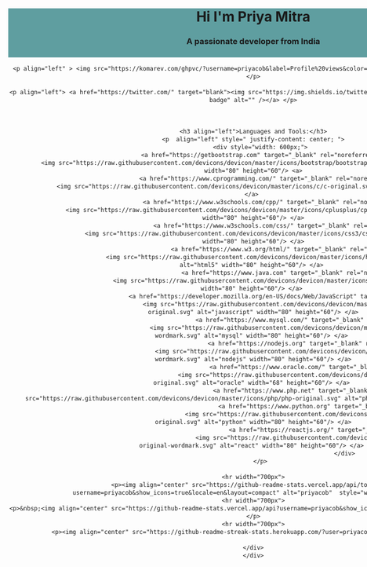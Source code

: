 <div  align="right">
    <div align="center" style="height: 1500px; width: 1000px;  border:2px black; " >
        <div style="background-color: cadetblue; height: 100px;">
         <h1 align="center">Hi I'm Priya Mitra</h1>
        <h3 align="center">A passionate developer from India</h3>
    </div>

    <p align="left" > <img src="https://komarev.com/ghpvc/?username=priyacob&label=Profile%20views&color=0e75b6&style=flat" alt="priyacob" /> </p>
    
    <p align="left"> <a href="https://twitter.com/" target="blank"><img src="https://img.shields.io/twitter/follow/?logo=twitter&style=for-the-badge" alt="" /></a> </p>
   
    

    <h3 align="left">Languages and Tools:</h3>
    <p  align="left" style=" justify-content: center; ">
        <div style="width: 600px;">
         <a href="https://getbootstrap.com" target="_blank" rel="noreferrer"> 
            <img src="https://raw.githubusercontent.com/devicons/devicon/master/icons/bootstrap/bootstrap-plain-wordmark.svg" alt="bootstrap" width="80" height="60"/> <a>
             <a href="https://www.cprogramming.com/" target="_blank" rel="noreferrer"> 
                <img src="https://raw.githubusercontent.com/devicons/devicon/master/icons/c/c-original.svg" alt="c" width="80" height="60"/> </a> 
                <a href="https://www.w3schools.com/cpp/" target="_blank" rel="noreferrer"> 
                    <img src="https://raw.githubusercontent.com/devicons/devicon/master/icons/cplusplus/cplusplus-original.svg" alt="cplusplus" width="80" height="60"/> </a>
                     <a href="https://www.w3schools.com/css/" target="_blank" rel="noreferrer">
                         <img src="https://raw.githubusercontent.com/devicons/devicon/master/icons/css3/css3-original-wordmark.svg" alt="css3" width="80" height="60"/> </a>
                          <a href="https://www.w3.org/html/" target="_blank" rel="noreferrer"> 
                            <img src="https://raw.githubusercontent.com/devicons/devicon/master/icons/html5/html5-original-wordmark.svg" alt="html5" width="80" height="60"/> </a> 
                            <a href="https://www.java.com" target="_blank" rel="noreferrer"> 
                                <img src="https://raw.githubusercontent.com/devicons/devicon/master/icons/java/java-original.svg" alt="java" width="80" height="60"/> </a> 
                                <a href="https://developer.mozilla.org/en-US/docs/Web/JavaScript" target="_blank" rel="noreferrer">
                                     <img src="https://raw.githubusercontent.com/devicons/devicon/master/icons/javascript/javascript-original.svg" alt="javascript" width="80" height="60"/> </a>
                                      <a href="https://www.mysql.com/" target="_blank" rel="noreferrer"> 
                                        <img src="https://raw.githubusercontent.com/devicons/devicon/master/icons/mysql/mysql-original-wordmark.svg" alt="mysql" width="80" height="60"/> </a> 
                                        <a href="https://nodejs.org" target="_blank" rel="noreferrer">
                                             <img src="https://raw.githubusercontent.com/devicons/devicon/master/icons/nodejs/nodejs-original-wordmark.svg" alt="nodejs" width="80" height="60"/> </a>
                                              <a href="https://www.oracle.com/" target="_blank" rel="noreferrer">
                                                 <img src="https://raw.githubusercontent.com/devicons/devicon/master/icons/oracle/oracle-original.svg" alt="oracle" width="68" height="60"/> </a> 
                                                 <a href="https://www.php.net" target="_blank" rel="noreferrer"> <img src="https://raw.githubusercontent.com/devicons/devicon/master/icons/php/php-original.svg" alt="php" width="80" height="60"/> </a>
                                                  <a href="https://www.python.org" target="_blank" rel="noreferrer">
                                                     <img src="https://raw.githubusercontent.com/devicons/devicon/master/icons/python/python-original.svg" alt="python" width="80" height="60"/> </a>
                                                      <a href="https://reactjs.org/" target="_blank" rel="noreferrer">
                                                         <img src="https://raw.githubusercontent.com/devicons/devicon/master/icons/react/react-original-wordmark.svg" alt="react" width="80" height="60"/> </a> 
                                                        </div>
        </p>
    
    <hr width="700px">
    <p><img align="center" src="https://github-readme-stats.vercel.app/api/top-langs?username=priyacob&show_icons=true&locale=en&layout=compact" alt="priyacob"  style="width: 400px;"/></p>
    <hr width="700px">
    <p>&nbsp;<img align="center" src="https://github-readme-stats.vercel.app/api?username=priyacob&show_icons=true&locale=en" alt="priyacob" /></p>
    <hr width="700px">
    <p><img align="center" src="https://github-readme-streak-stats.herokuapp.com/?user=priyacob&" alt="priyacob" /></p>
    
    </div>
    </div>
    
   
